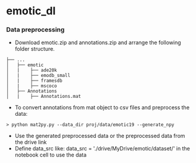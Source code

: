 # emotic_dl

### Data preprocessing

- Download emotic.zip and annotations.zip and arrange the following folder structure.
```
├── ...
│   ├── emotic
│   |    ├── ade20k
│   |    ├── emodb_small
│   |    ├── framesdb
│   |    ├── mscoco 
│   ├── Annotations
│   |    ├── Annotations.mat
```
- To convert annotations from mat object to csv files and preprocess the data:

```
> python mat2py.py --data_dir proj/data/emotic19 --generate_npy
```
- Use the generated preprocessed data or the preprocessed data from the drive link
- Define data_src like: data_src = './drive/MyDrive/emotic/dataset/' in the notebook cell to use the data

